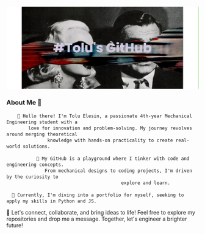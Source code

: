 ![image](https://github.com/toluelesin/toluelesin/blob/main/banner.png)

### About Me 👋

        👋 Hello there! I'm Tolu Elesin, a passionate 4th-year Mechanical Engineering student with a 
            love for innovation and problem-solving. My journey revolves around merging theoretical 
                   knowledge with hands-on practicality to create real-world solutions.

               🔧 My GitHub is a playground where I tinker with code and engineering concepts. 
                  From mechanical designs to coding projects, I'm driven by the curiosity to 
                                              explore and learn.

      🚀 Currently, I'm diving into a portfolio for myself, seeking to apply my skills in Python and JS.

  🌟 Let's connect, collaborate, and bring ideas to life! Feel free to explore my repositories and drop me a                                         message. Together, let's engineer a brighter future!
<!--
**toluelesin/toluelesin** is a ✨ _special_ ✨ repository because its `README.md` (this file) appears on your GitHub profile.

Here are some ideas to get you started:

- 🔭 I’m currently working on ...
- 🌱 I’m currently learning ...
- 👯 I’m looking to collaborate on ...
- 🤔 I’m looking for help with ...
- 💬 Ask me about ...
- 📫 How to reach me: ...
- 😄 Pronouns: ...
- ⚡ Fun fact: ...
-->
